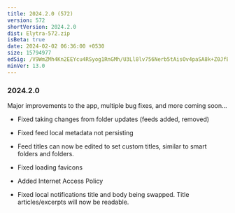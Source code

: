 ```yaml
---
title: 2024.2.0 (572)
version: 572
shortVersion: 2024.2.0
dist: Elytra-572.zip
isBeta: true
date: 2024-02-02 06:36:00 +0530
size: 15794977
edSig: /V9WmZMh4Kn2EEYcu4RSyog1RnGMh/U3Ll8lv756Nerb5tAisOv4paSA8k+Z0JfBXaD+VViuxy4Zx4jE4QI3DQ==
minVer: 13.0
---
```


### 2024.2.0

Major improvements to the app, multiple bug fixes, and more coming soon...

- Fixed taking changes from folder updates (feeds added, removed)

- Fixed feed local metadata not persisting

- Feed titles can now be edited to set custom titles, similar to smart folders and folders.

- Fixed loading favicons

- Added Internet Access Policy

- Fixed local notifications title and body being swapped. Title articles/excerpts will now be readable.

